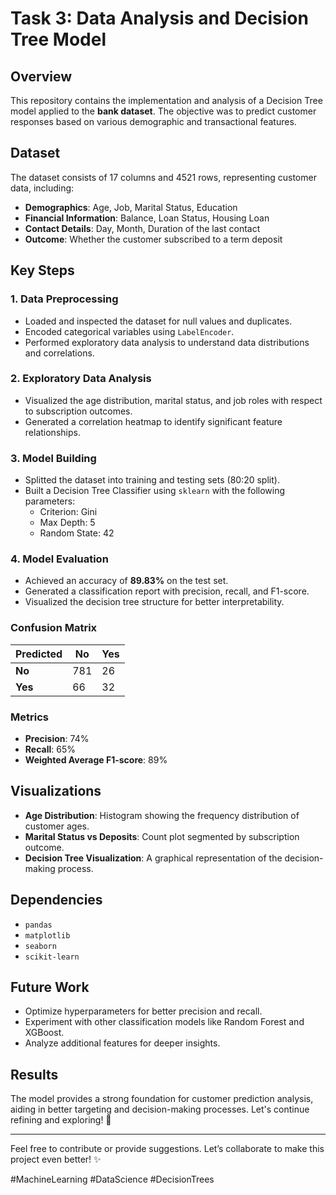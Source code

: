 # Task 3: Data Analysis and Decision Tree Model

## Overview
This repository contains the implementation and analysis of a Decision Tree model applied to the **bank dataset**. The objective was to predict customer responses based on various demographic and transactional features.

## Dataset
The dataset consists of 17 columns and 4521 rows, representing customer data, including:
- **Demographics**: Age, Job, Marital Status, Education
- **Financial Information**: Balance, Loan Status, Housing Loan
- **Contact Details**: Day, Month, Duration of the last contact
- **Outcome**: Whether the customer subscribed to a term deposit

## Key Steps

### 1. Data Preprocessing
- Loaded and inspected the dataset for null values and duplicates.
- Encoded categorical variables using `LabelEncoder`.
- Performed exploratory data analysis to understand data distributions and correlations.

### 2. Exploratory Data Analysis
- Visualized the age distribution, marital status, and job roles with respect to subscription outcomes.
- Generated a correlation heatmap to identify significant feature relationships.

### 3. Model Building
- Splitted the dataset into training and testing sets (80:20 split).
- Built a Decision Tree Classifier using `sklearn` with the following parameters:
  - Criterion: Gini
  - Max Depth: 5
  - Random State: 42

### 4. Model Evaluation
- Achieved an accuracy of **89.83%** on the test set.
- Generated a classification report with precision, recall, and F1-score.
- Visualized the decision tree structure for better interpretability.

### Confusion Matrix
| Predicted | No   | Yes  |
|-----------|------|------|
| **No**    | 781  | 26   |
| **Yes**   | 66   | 32   |

### Metrics
- **Precision**: 74%
- **Recall**: 65%
- **Weighted Average F1-score**: 89%

## Visualizations
- **Age Distribution**:
  Histogram showing the frequency distribution of customer ages.
- **Marital Status vs Deposits**:
  Count plot segmented by subscription outcome.
- **Decision Tree Visualization**:
  A graphical representation of the decision-making process.
  
## Dependencies
- `pandas`
- `matplotlib`
- `seaborn`
- `scikit-learn`

## Future Work
- Optimize hyperparameters for better precision and recall.
- Experiment with other classification models like Random Forest and XGBoost.
- Analyze additional features for deeper insights.

## Results
The model provides a strong foundation for customer prediction analysis, aiding in better targeting and decision-making processes. Let's continue refining and exploring! 🚀

---

Feel free to contribute or provide suggestions. Let’s collaborate to make this project even better! ✨

#MachineLearning #DataScience #DecisionTrees
